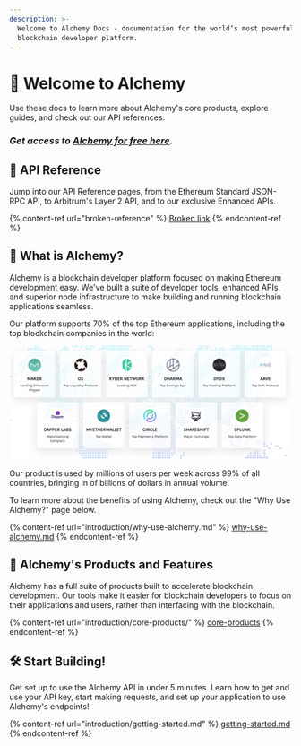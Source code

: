 ```yaml
---
description: >-
  Welcome to Alchemy Docs - documentation for the world’s most powerful
  blockchain developer platform.
---
```


# 👋 Welcome to Alchemy

Use these docs to learn more about Alchemy's core products, explore guides, and check out our API references.

### _Get access to_ [_Alchemy for free here_](https://alchemy.com/?r=e68b2f77-7fc7-4ef7-8e9c-cdfea869b9b5)_._

## 📖 API Reference

Jump into our API Reference pages, from the Ethereum Standard JSON-RPC API, to Arbitrum's Layer 2 API, and to our exclusive Enhanced APIs.

{% content-ref url="broken-reference" %}
[Broken link](broken-reference)
{% endcontent-ref %}

## 🤷 What is Alchemy?

Alchemy is a blockchain developer platform focused on making Ethereum development easy. We've built a suite of developer tools, enhanced APIs, and superior node infrastructure to make building and running blockchain applications seamless.

Our platform supports 70% of the top Ethereum applications, including the top blockchain companies in the world:

![](<.gitbook/assets/Screen Shot 2020-07-21 at 1.53.00 PM.png>)

Our product is used by millions of users per week across 99% of all countries, bringing in of billions of dollars in annual volume.

To learn more about the benefits of using Alchemy, check out the "Why Use Alchemy?" page below.

{% content-ref url="introduction/why-use-alchemy.md" %}
[why-use-alchemy.md](introduction/why-use-alchemy.md)
{% endcontent-ref %}

## 🎁 Alchemy's Products and Features

Alchemy has a full suite of products built to accelerate blockchain development. Our tools make it easier for blockchain developers to focus on their applications and users, rather than interfacing with the blockchain.

{% content-ref url="introduction/core-products/" %}
[core-products](introduction/core-products/)
{% endcontent-ref %}

## 🛠 Start Building!

Get set up to use the Alchemy API in under 5 minutes. Learn how to get and use your API key, start making requests, and set up your application to use Alchemy's endpoints!

{% content-ref url="introduction/getting-started.md" %}
[getting-started.md](introduction/getting-started.md)
{% endcontent-ref %}
